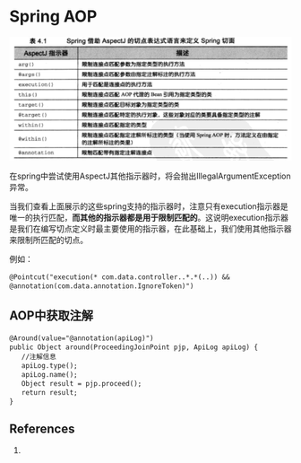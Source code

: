# Spring AOP



![img](SpringAOP_assets/758949-20190529225507103-314276426.png)

在spring中尝试使用AspectJ其他指示器时，将会抛出IllegalArgumentException异常。

当我们查看上面展示的这些spring支持的指示器时，注意只有execution指示器是唯一的执行匹配，**而其他的指示器都是用于限制匹配的**。这说明execution指示器是我们在编写切点定义时最主要使用的指示器，在此基础上，我们使用其他指示器来限制所匹配的切点。



例如：

```
@Pointcut("execution(* com.data.controller..*.*(..)) && @annotation(com.data.annotation.IgnoreToken)")
```

## AOP中获取注解

```
@Around(value="@annotation(apiLog)")
public Object around(ProceedingJoinPoint pjp, ApiLog apiLog) {
   //注解信息
   apiLog.type();
   apiLog.name();
   Object result = pjp.proceed();
   return result;
}
```

## References

1. 
